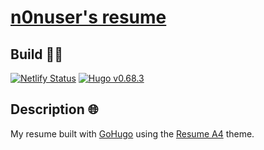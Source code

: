 # [n0nuser's resume](https://www.nonuser.es/resume)

## Build 👨‍💻

[![Netlify Status](https://api.netlify.com/api/v1/badges/749a14a2-b55a-4c04-8aec-5ac3ba170327/deploy-status)](https://app.netlify.com/sites/n0nuser-resume/deploys)
[![Hugo v0.68.3](https://img.shields.io/badge/hugo-0.68.3-ff4088?logo=hugo&logoColor=white)](https://github.com/gohugoio/hugo)
<!-- [![GitHub repo size](https://img.shields.io/github/repo-size/n0nuser/resume-A4?color=009cdf&label=repo%20size&logo=git&logoColor=white)](https://github.com/n0nuser/resume-A4) -->

## Description 🌐

My resume built with [GoHugo](https://gohugo.io/) using the [Resume A4](https://gitlab.com/mertbakir/resume-a4) theme.
